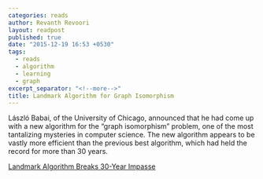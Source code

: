 ```yaml
---
categories: reads
author: Revanth Revoori
layout: readpost
published: true
date: "2015-12-19 16:53 +0530"
tags: 
  - reads
  - algorithm
  - learning
  - graph
excerpt_separator: "<!--more-->"
title: Landmark Algorithm for Graph Isomorphism
---
```


László Babai, of the University of Chicago, announced that he had come up with a new algorithm for the “graph isomorphism” problem, one of the most tantalizing mysteries in computer science. The new algorithm appears to be vastly more efficient than the previous best algorithm, which had held the record for more than 30 years.

<a class="embedly-card" href="https://www.quantamagazine.org/20151214-graph-isomorphism-algorithm/">Landmark Algorithm Breaks 30-Year Impasse  <i class="fa fa-external-link"></i></a>
<!--more-->
